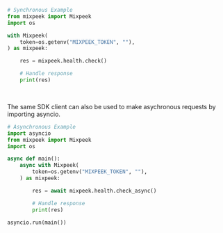 <!-- Start SDK Example Usage [usage] -->
```python
# Synchronous Example
from mixpeek import Mixpeek
import os

with Mixpeek(
    token=os.getenv("MIXPEEK_TOKEN", ""),
) as mixpeek:

    res = mixpeek.health.check()

    # Handle response
    print(res)
```

</br>

The same SDK client can also be used to make asychronous requests by importing asyncio.
```python
# Asynchronous Example
import asyncio
from mixpeek import Mixpeek
import os

async def main():
    async with Mixpeek(
        token=os.getenv("MIXPEEK_TOKEN", ""),
    ) as mixpeek:

        res = await mixpeek.health.check_async()

        # Handle response
        print(res)

asyncio.run(main())
```
<!-- End SDK Example Usage [usage] -->